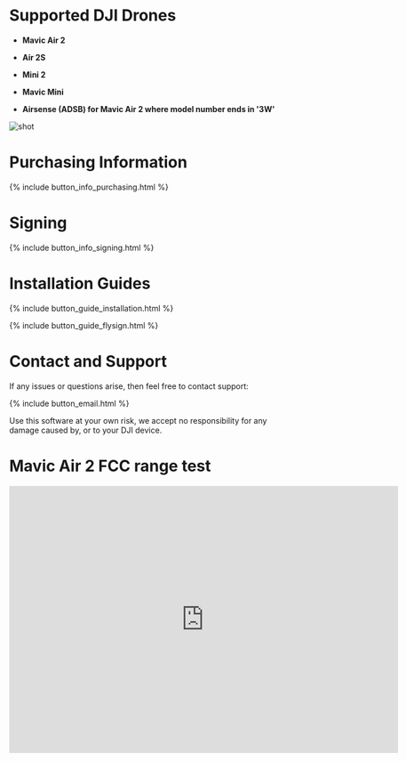 <!-- {% include button_anchor_contact-and-support.html %} -->
# Supported DJI Drones

* **Mavic Air 2**

* **Air 2S**

* **Mini 2**

* **Mavic Mini**

* **Airsense (ADSB) for Mavic Air 2 where model number ends in '3W'**


![shot](https://user-images.githubusercontent.com/2493592/115835276-0082c680-a40e-11eb-93b4-10c0ad6f0b6a.jpeg)


# Purchasing Information

{% include button_info_purchasing.html %}


# Signing

{% include button_info_signing.html %}


# Installation Guides

{% include button_guide_installation.html %}

{% include button_guide_flysign.html %}


# Contact and Support

If any issues or questions arise, then feel free to contact support:

{% include button_email.html %}

Use this software at your own risk, we accept no responsibility for any damage caused by, or to your DJI device.

# Mavic Air 2 FCC range test

<div class="embed-container">
     <iframe width="700" height="480" src="https://www.youtube.com/embed/bDLAtuueoVU?rel=0" title="YouTube video player" frameborder="0" allow="accelerometer; autoplay; clipboard-write; encrypted-media; gyroscope; picture-in-picture" allowfullscreen></iframe>
</div>


